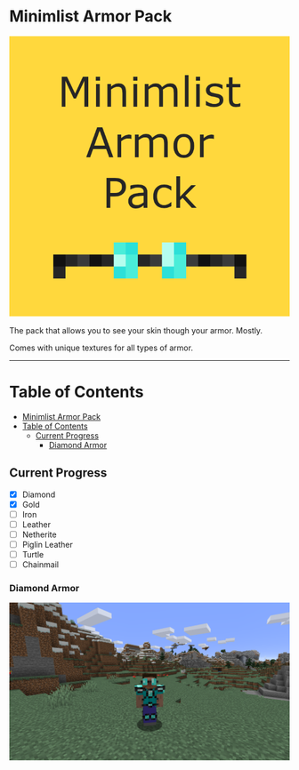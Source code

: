 # Minimlist Armor Pack

![pack.png](GimpFiles/pack.png)

The pack that allows you to see your skin though your armor. Mostly.

Comes with unique textures for all types of armor.

---
# Table of Contents

- [Minimlist Armor Pack](#minimlist-armor-pack)
- [Table of Contents](#table-of-contents)
  - [Current Progress](#current-progress)
    - [Diamond Armor](#diamond-armor)


## Current Progress

- [x] Diamond
- [x] Gold
- [ ] Iron
- [ ] Leather
- [ ] Netherite
- [ ] Piglin Leather
- [ ] Turtle
- [ ] Chainmail

### Diamond Armor
![Diamond Armor Showcase](img/Diamond_Armor.png)

